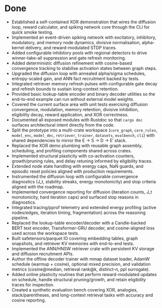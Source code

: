 # Done

- Established a self-contained XOR demonstration that wires the diffusion loop, reward calculator, and spiking network core through the CLI for quick smoke testing.
- Implemented an event-driven spiking network with excitatory, inhibitory, modulatory, and memory node dynamics, divisive normalisation, alpha-kernel delivery, and reward-modulated STDP traces.
- Added configurable inhibitory pools with regional detectors to drive winner-take-all suppression and gate refresh monitoring.
- Added deterministic diffusion refinement with cosine-based convergence tracking to stabilise activation states between graph steps.
- Upgraded the diffusion loop with annealed alpha/sigma schedules, entropy-scaled gain, and ANN fact recruitment backed by tests.
- Integrated retriever memory refresh pulses with configurable gate decay and refresh bounds to sustain long-context retention.
- Provided basic lookup-table encoder and binary decoder utilities so the end-to-end example can run without external model weights.
- Covered the current surface area with unit tests exercising diffusion convergence, modulation, memory retention, divisive inhibition, eligibility decay, reward application, and XOR correctness.
- Documented all exposed modules with Rustdoc so that `cargo doc` surfaces architectural intent directly from the code.
- Split the prototype into a multi-crate workspace (`core_graph`, `core_rules`, `model_enc`, `model_dec`, `retriever`, `trainer`, `datasets`, `evalbench`, `cli`) with shared dependencies to mirror the E → S → D → E′ stack.
- Replaced the XOR demo plumbing with reusable graph assembly, scheduling, and profiling components shared across crates.
- Implemented structural plasticity with co-activation counters, growth/pruning rules, and delay retuning informed by eligibility traces.
- Extended node state handling with energy caps, NaN guards, and episodic reset policies aligned with production requirements.
- Instrumented the diffusion loop with configurable convergence diagnostics (J_t, stability streaks, energy monotonicity) and stop criteria aligned with the roadmap.
- Implemented convergence reporting for diffusion (iteration counts, J_t monotonicity, hard iteration caps) and surfaced stop reasons in diagnostics.
- Integrated tracing/pprof telemetry and extended energy profiling (active nodes/edges, iteration timing, fragmentation) across the reasoning pipeline.
- Replaced the lookup-table encoder/decoder with a Candle-backed BERT text encoder, Transformer-GRU decoder, and cosine-aligned loss used across the workspace tests.
- Built safetensors/parquet IO covering embedding tables, graph snapshots, and retriever KV memories with end-to-end tests.
- Implemented the ANN/HNSW retriever crate with persistent KV storage and diffusion recruitment APIs.
- Author the offline decoder trainer with mmap dataset loader, AdamW schedule (warmup + cosine), optional mixed precision, and validation metrics (cosine@median, retrieval rank@k, distinct-n, ppl surrogate).
- Added online plasticity routines that perform reward-modulated updates on schedule, handle structural pruning/growth, and retain eligibility traces for inspection.
- Created a synthetic evaluation bench covering XOR, analogies, stack/parentheses, and long-context retrieval tasks with accuracy and cosine reporting.
